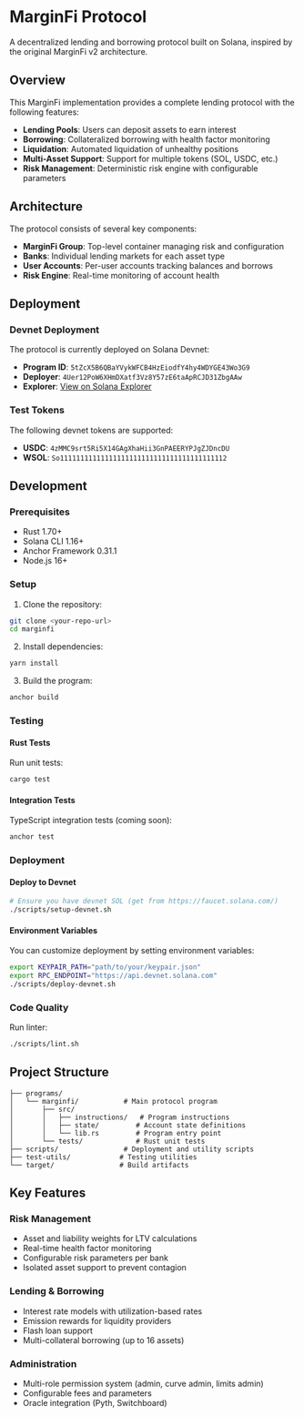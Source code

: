 # MarginFi Protocol

A decentralized lending and borrowing protocol built on Solana, inspired by the original MarginFi v2 architecture.

## Overview

This MarginFi implementation provides a complete lending protocol with the following features:

- **Lending Pools**: Users can deposit assets to earn interest
- **Borrowing**: Collateralized borrowing with health factor monitoring  
- **Liquidation**: Automated liquidation of unhealthy positions
- **Multi-Asset Support**: Support for multiple tokens (SOL, USDC, etc.)
- **Risk Management**: Deterministic risk engine with configurable parameters

## Architecture

The protocol consists of several key components:

- **MarginFi Group**: Top-level container managing risk and configuration
- **Banks**: Individual lending markets for each asset type
- **User Accounts**: Per-user accounts tracking balances and borrows
- **Risk Engine**: Real-time monitoring of account health

## Deployment

### Devnet Deployment

The protocol is currently deployed on Solana Devnet:

- **Program ID**: `5tZcX5B6QBaYVykWFCB4HzEiodfY4hy4WDYGE43Wo3G9`
- **Deployer**: `4Uer12PoW6XHmDXatf3Vz8Y57zE6taApRCJD31ZbgAAw`
- **Explorer**: [View on Solana Explorer](https://explorer.solana.com/address/5tZcX5B6QBaYVykWFCB4HzEiodfY4hy4WDYGE43Wo3G9?cluster=devnet)

### Test Tokens

The following devnet tokens are supported:

- **USDC**: `4zMMC9srt5Ri5X14GAgXhaHii3GnPAEERYPJgZJDncDU`
- **WSOL**: `So11111111111111111111111111111111111111112`

## Development

### Prerequisites

- Rust 1.70+
- Solana CLI 1.16+
- Anchor Framework 0.31.1
- Node.js 16+

### Setup

1. Clone the repository:
```bash
git clone <your-repo-url>
cd marginfi
```

2. Install dependencies:
```bash
yarn install
```

3. Build the program:
```bash
anchor build
```

### Testing

#### Rust Tests
Run unit tests:
```bash
cargo test
```

#### Integration Tests
TypeScript integration tests (coming soon):
```bash
anchor test
```

### Deployment

#### Deploy to Devnet
```bash
# Ensure you have devnet SOL (get from https://faucet.solana.com/)
./scripts/setup-devnet.sh
```

#### Environment Variables
You can customize deployment by setting environment variables:
```bash
export KEYPAIR_PATH="path/to/your/keypair.json"
export RPC_ENDPOINT="https://api.devnet.solana.com"
./scripts/deploy-devnet.sh
```

### Code Quality

Run linter:
```bash
./scripts/lint.sh
```

## Project Structure

```
├── programs/
│   └── marginfi/           # Main protocol program
│       ├── src/
│       │   ├── instructions/   # Program instructions
│       │   ├── state/         # Account state definitions
│       │   └── lib.rs         # Program entry point
│       └── tests/             # Rust unit tests
├── scripts/                # Deployment and utility scripts
├── test-utils/            # Testing utilities
└── target/                # Build artifacts
```

## Key Features

### Risk Management
- Asset and liability weights for LTV calculations
- Real-time health factor monitoring
- Configurable risk parameters per bank
- Isolated asset support to prevent contagion

### Lending & Borrowing
- Interest rate models with utilization-based rates
- Emission rewards for liquidity providers
- Flash loan support
- Multi-collateral borrowing (up to 16 assets)

### Administration
- Multi-role permission system (admin, curve admin, limits admin)
- Configurable fees and parameters
- Oracle integration (Pyth, Switchboard)
